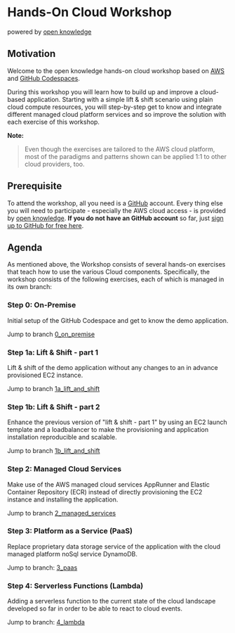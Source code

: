 # Hands-On Cloud Workshop
powered by [open knowledge](https://www.openknowledge.de)

## Motivation 

Welcome to the open knowledge hands-on cloud workshop based on [AWS](https://aws.amazon.com/console/) 
and [GitHub Codespaces](https://github.com/features/codespaces). 

During this workshop you will learn how to build up and improve a cloud-based application. 
Starting with a simple lift & shift scenario using plain cloud compute resources, you will 
step-by-step get to know and integrate different managed cloud platform services and so 
improve the solution with each exercise of this workshop.

**Note:** 
> Even though the exercises are tailored to the AWS cloud platform, most of the paradigms 
and patterns shown can be applied 1:1 to other cloud providers, too. 

## Prerequisite

To attend the workshop, all you need is a [GitHub](https://github.com/) account. 
Every thing else you will need to participate - especially the AWS cloud access - is provided 
by [open knowledge](https://www.openknowledge.de). **If you do not have an GitHub account** 
so far, just [sign up to GitHub for free here](https://github.com/).

## Agenda 

As mentioned above, the Workshop consists of several hands-on exercises that teach how to 
use the various Cloud components. Specifically, the workshop consists of the following exercises, 
each of which is managed in its own branch:

### Step 0: On-Premise

Initial setup of the GitHub Codespace and get to know the demo application.

Jump to branch [0\_on\_premise](https://github.com/openknowledge/workshop-cloud/tree/0_on_premises)

### Step 1a: Lift & Shift - part 1

Lift & shift of the demo application without any changes to an in advance provisioned EC2 instance.

Jump to branch [1a\_lift\_and\_shift](https://github.com/openknowledge/workshop-cloud/tree/1a_lift_and_shift)


### Step 1b: Lift & Shift - part 2

Enhance the previous version of "lift & shift - part 1" by using an EC2 launch template and 
a loadbalancer to make the provisioning and application installation reproducible and scalable.

Jump to branch [1b\_lift\_and\_shift](https://github.com/openknowledge/workshop-cloud/tree/1b_lift_and_shift)

### Step 2: Managed Cloud Services 

Make use of the AWS managed cloud services AppRunner and Elastic Container Repository (ECR) instead 
of directly provisioning the EC2 instance and installing the application.

Jump to branch [2\_managed\_services](https://github.com/openknowledge/workshop-cloud/tree/2_managed_services)

### Step 3: Platform as a Service (PaaS)

Replace proprietary data storage service of the application with the cloud managed platform noSql 
service DynamoDB.  

Jump to branch: [3\_paas](https://github.com/openknowledge/workshop-cloud/tree/3_paas)

### Step 4: Serverless Functions (Lambda)

Adding a serverless function to the current state of the cloud landscape developed 
so far in order to be able to react to cloud events.  

Jump to branch: [4\_lambda](https://github.com/openknowledge/workshop-cloud/tree/4_lambda)

